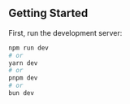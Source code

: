 ## Getting Started

First, run the development server:

```bash
npm run dev
# or
yarn dev
# or
pnpm dev
# or
bun dev








